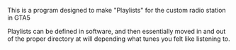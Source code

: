 This is a program designed to make "Playlists" for the custom radio station in GTA5

Playlists can be defined in software, and then essentially moved in and out of the proper directory at will depending what tunes you felt like listening to.
